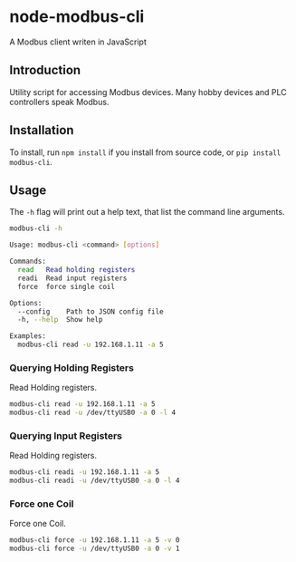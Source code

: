 # node-modbus-cli
A Modbus client writen in JavaScript

## Introduction

Utility script for accessing Modbus devices. Many hobby devices and PLC controllers speak Modbus.

## Installation

To install, run ``npm install`` if you install from source code, or ``pip install modbus-cli``.

## Usage

The `-h` flag will print out a help text, that list the command line arguments.

```bash
modbus-cli -h

Usage: modbus-cli <command> [options]

Commands:
  read   Read holding registers
  readi  Read input registers
  force  force single coil

Options:
  --config    Path to JSON config file
  -h, --help  Show help                                                [boolean]

Examples:
  modbus-cli read -u 192.168.1.11 -a 5

```

### Querying Holding Registers
Read Holding registers.

```bash
modbus-cli read -u 192.168.1.11 -a 5
modbus-cli read -u /dev/ttyUSB0 -a 0 -l 4
```

### Querying Input Registers
Read Holding registers.

```bash
modbus-cli readi -u 192.168.1.11 -a 5
modbus-cli readi -u /dev/ttyUSB0 -a 0 -l 4
```

### Force one Coil
Force one Coil.

```bash
modbus-cli force -u 192.168.1.11 -a 5 -v 0
modbus-cli force -u /dev/ttyUSB0 -a 0 -v 1
```
